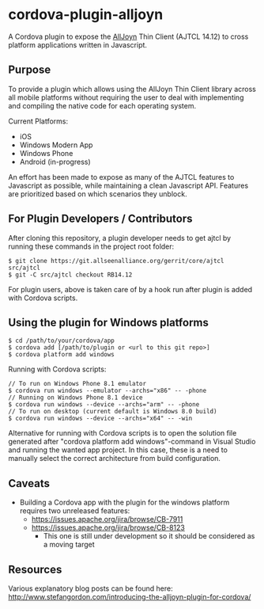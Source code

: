 cordova-plugin-alljoyn
======================

A Cordova plugin to expose the [AllJoyn](https://allseenalliance.org/alljoyn-framework-tutorial) Thin Client (AJTCL 14.12) to cross platform applications written in Javascript. 

Purpose
--------------------
To provide a plugin which allows using the AllJoyn Thin Client library across all mobile platforms without requiring the user to deal with implementing and compiling the native code for each operating system.

Current Platforms:
* iOS
* Windows Modern App
* Windows Phone
* Android (in-progress)

An effort has been made to expose as many of the AJTCL features to Javascript as possible, while maintaining a clean Javascript API.  Features are prioritized based on which scenarios they unblock.  

For Plugin Developers / Contributors
--------------------
After cloning this repository, a plugin developer needs to get ajtcl by running these commands in the project root folder:

```
$ git clone https://git.allseenalliance.org/gerrit/core/ajtcl src/ajtcl
$ git -C src/ajtcl checkout RB14.12
```

For plugin users, above is taken care of by a hook run after plugin is added with Cordova scripts.

Using the plugin for Windows platforms
--------------------------------------
```
$ cd /path/to/your/cordova/app
$ cordova add [/path/to/plugin or <url to this git repo>]
$ cordova platform add windows
```

Running with Cordova scripts:

```
// To run on Windows Phone 8.1 emulator
$ cordova run windows --emulator --archs="x86" -- -phone
// Running on Windows Phone 8.1 device
$ cordova run windows --device --archs="arm" -- -phone
// To run on desktop (current default is Windows 8.0 build)
$ cordova run windows --device --archs="x64" -- -win
```

Alternative for running with Cordova scripts is to open the solution file generated after "cordova platform add windows"-command in Visual Studio and running the wanted app project. In this case, these is a need to manually select the correct architecture from build configuration.

Caveats
-------
* Building a Cordova app with the plugin for the windows platform requires two unreleased features:
  * https://issues.apache.org/jira/browse/CB-7911
  * https://issues.apache.org/jira/browse/CB-8123
    * This one is still under development so it should be considered as a moving target

Resources
---------
Various explanatory blog posts can be found here:
http://www.stefangordon.com/introducing-the-alljoyn-plugin-for-cordova/
